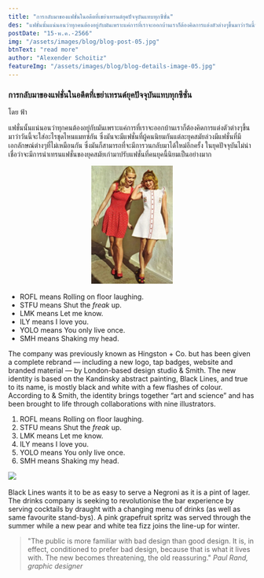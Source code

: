 ```yaml
---
title: "การกลับมาของแฟชั่นในอดีตที่เขย่าเทรนด์ยุคปัจจุบันแทบทุกซีซั่น"
des: "แฟชั่นนั้นแน่นอนว่าทุกคนต้องอยู่กับมันเพราะแค่การที่เราจะออกบ้านเราก็ต้องคิดการแต่งตัวต่างๆขึ้นมาว่าวันนี้จะใส่อะไรชุดไหนแมทซ์กัน..."
postDate: "15-พ.ค.-2566"
img: "/assets/images/blog/blog-post-05.jpg"
btnText: "read more"
author: "Alexender Schoitiz"
featureImg: "/assets/images/blog/blog-details-image-05.jpg"
---
```


### การกลับมาของแฟชั่นในอดีตที่เขย่าเทรนด์ยุคปัจจุบันแทบทุกซีซั่น
โดย ฟ้า

แฟชั่นนั้นแน่นอนว่าทุกคนต้องอยู่กับมันเพราะแค่การที่เราจะออกบ้านเราก็ต้องคิดการแต่งตัวต่างๆขึ้นมาว่าวันนี้จะใส่อะไรชุดไหนแมทซ์กัน ซึ่งมันจะมีแฟชั่นที่ผู้คนนิยมกันแต่ละยุคสมัยล่วงมีแฟชั่นที่มีเอกลักษณ์ต่างๆที่ไม่เหมือนกัน ซึ่งมันก็สามารถที่จะมีการวนกลับมาได้ใหม่อีกครั้ง ในยุคปัจจุบันไม่น่าเชื่อว่าจะมีการนำเทรนแฟชั่นของยุคสมัยเก่ามาปรับแฟชั่นที่คนยุคนี้นิยมเป็นอย่างมาก

<p align="center" width="100%">
    <img width="33%" src="/assets/images/blog/blog-details-image-05-01.jpg">
</p>


 - ROFL means Rolling on floor laughing.
 - STFU means Shut the *freak* up.
 - LMK means Let me know.
 - ILY means I love you.
 - YOLO means You only live once.
 - SMH means Shaking my head.

The company was previously known as Hingston + Co. but has been given a complete rebrand — including a new logo, tap badges, website and branded material — by London-based design studio & Smith. The new identity is based on the Kandinsky abstract painting, Black Lines, and true to its name, is mostly black and white with a few flashes of colour. According to & Smith, the identity brings together “art and science” and has been brought to life through collaborations with nine illustrators.

 1. ROFL means Rolling on floor laughing.
 2. STFU means Shut the *freak* up.
 3. LMK means Let me know.
 4. ILY means I love you.
 5. YOLO means You only live once.
 6. SMH means Shaking my head.

![](/assets/images/blog/blog-details-image-02.jpg)

Black Lines wants it to be as easy to serve a Negroni as it is a pint of lager. The drinks company is seeking to revolutionise the bar experience by serving cocktails by draught with a changing menu of drinks (as well as same favourite stand-bys). A pink grapefruit spritz was served through the summer while a new pear and white tea fizz joins the line-up for winter.


> "The public is more familiar with bad design than good design. It is, in effect, conditioned to prefer bad design, because that is what it lives with. The new becomes threatening, the old reassuring." 
<cite>Paul Rand, graphic designer</cite>
